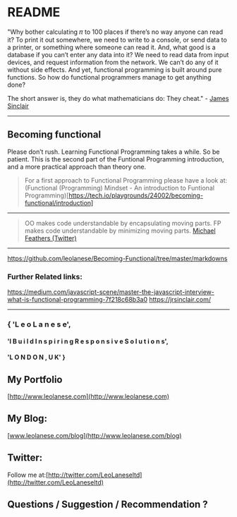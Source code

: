 # README

"Why bother calculating 𝜋 to 100 places if there’s no way anyone can read it? To print it out somewhere, we need to write to a console, or send data to a printer, or something where someone can read it. And, what good is a database if you can’t enter any data into it? We need to read data from input devices, and request information from the network. We can’t do any of it without side effects. And yet, functional programming is built around pure functions. So how do functional programmers manage to get anything done?

The short answer is, they do what mathematicians do: They cheat." - [James Sinclair](https://jrsinclair.com/)

---

## Becoming functional

Please don’t rush. Learning Functional Programming takes a while. So be patient. This is the second part of the Funtional Programming introduction, and a more practical approach than theory one.

> For a first approach to Functional Programming please have a look at: (Functional (Programming) Mindset - An introduction to Funtional Programming)[https://tech.io/playgrounds/24002/becoming-functional/introduction]


---

>OO makes code understandable by encapsulating moving parts. FP makes code understandable by minimizing moving parts.
[Michael Feathers (Twitter)](https://twitter.com/mfeathers/status/29581296216?lang=en)
---

https://github.com/leolanese/Becoming-Functional/tree/master/markdowns

### Further Related links:
https://medium.com/javascript-scene/master-the-javascript-interview-what-is-functional-programming-7f218c68b3a0
https://jrsinclair.com/

---

### { 'L e o   L a n e s e',

#### 'I  B u i l d   I n s p i r i n g   R e s p o n s i v e   S o l u t i o n s',

#### 'L O N D O N ,  U K' }

## My Portfolio

[http://www.leolanese.com](http://www.leolanese.com)  


## My Blog:

[www.leolanese.com/blog](http://www.leolanese.com/blog)  


## Twitter:

Follow me at:[http://twitter.com/LeoLaneseltd](http://twitter.com/LeoLaneseltd)  


## Questions / Suggestion / Recommendation ?


